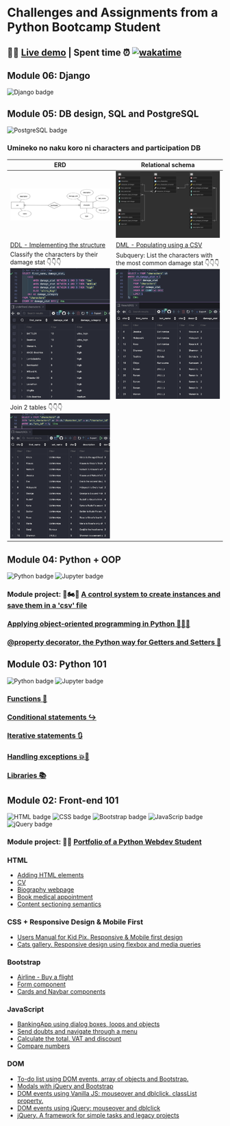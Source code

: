 # Challenges and Assignments from a Python Bootcamp Student

## 👩‍💻 [Live demo](https://armincano.github.io/fullstack-python-web-dev/) | Spent time ⏰ [![wakatime](https://wakatime.com/badge/user/15c9fde4-15a8-42b3-b061-6262f1298bae/project/1503f26a-4b2d-47d9-9bc9-475cc8d95686.svg)](https://wakatime.com/badge/user/15c9fde4-15a8-42b3-b061-6262f1298bae/project/1503f26a-4b2d-47d9-9bc9-475cc8d95686)

## Module 06: Django

![Django badge](https://img.shields.io/badge/Django-092E20?style=for-the-badge&logo=django&logoColor=green)

## Module 05: DB design, SQL and PostgreSQL

![PostgreSQL badge](https://img.shields.io/badge/PostgreSQL-316192?style=for-the-badge&logo=postgresql&logoColor=white)

### Umineko no naku koro ni characters and participation DB

| ERD | Relational schema |
|--------|-------------|
|![ERD](./m5-database/umineko-db/umineko-erd.png)|![Relational schema](./m5-database/umineko-db/umineko-relational-schema.png)|
|[DDL - Implementing the structure](./m5-database/umineko-db/umineko-ddl.sql)|[DML - Populating using a CSV](./m5-database/umineko-db/umineko-dml.sql)|
|Classify the characters by their damage stat 👇👇👇![classify query](./m5-database/umineko-db/classify.png)|Subquery: List the characters with the most common damage stat 👇👇👇![subquery](./m5-database/umineko-db/subquery.png)|
|Join 2 tables 👇👇👇![join](./m5-database/umineko-db/join.png)||

## Module 04: Python + OOP

![Python badge](https://img.shields.io/badge/Python-FFD43B?style=for-the-badge&logo=python&logoColor=blue)
![Jupyter badge](https://img.shields.io/badge/Jupyter-F37626.svg?&style=for-the-badge&logo=Jupyter&logoColor=white)

### Module project: 🚙🏍️🚛 [A control system to create instances and save them in a 'csv' file](./m4-python-oop/car_toll_control_system/)

### [Applying object-oriented programming in Python 🦆🦢🐓](https://colab.research.google.com/github/armincano/fullstack-python-web-dev/blob/main/m4-python-oop/oop-in-python.ipynb)

### [@property decorator, the Python way for Getters and Setters 🔐](https://colab.research.google.com/github/armincano/fullstack-python-web-dev/blob/main/m4-python-oop/property_decorator.ipynb)

## Module 03: Python 101

![Python badge](https://img.shields.io/badge/Python-FFD43B?style=for-the-badge&logo=python&logoColor=blue)
![Jupyter badge](https://img.shields.io/badge/Jupyter-F37626.svg?&style=for-the-badge&logo=Jupyter&logoColor=white)

### [Functions 🔂](https://colab.research.google.com/github/armincano/fullstack-python-web-dev/blob/main/m3-python-101/functions.ipynb)

### [Conditional statements ↪️](https://colab.research.google.com/github/armincano/fullstack-python-web-dev/blob/main/m3-python-101/conditional_statements_notebook.ipynb)

### [Iterative statements 🔃](https://colab.research.google.com/github/armincano/fullstack-python-web-dev/blob/main/m3-python-101/iterative_statements_notebook.ipynb)

### [Handling exceptions 💥🤯](https://colab.research.google.com/github/armincano/fullstack-python-web-dev/blob/main/m3-python-101/handling_exceptions.ipynb)

### [Libraries 📚](https://colab.research.google.com/github/armincano/fullstack-python-web-dev/blob/main/m3-python-101/libraries_notebook.ipynb)

## Module 02: Front-end 101

![HTML badge](https://img.shields.io/badge/HTML5-E34F26?style=for-the-badge&logo=html5&logoColor=white)
![CSS badge](https://img.shields.io/badge/CSS3-1572B6?style=for-the-badge&logo=css3&logoColor=white)
![Bootstrap badge](https://img.shields.io/badge/Bootstrap-563D7C?style=for-the-badge&logo=bootstrap&logoColor=white)
![JavaScrip badge](https://img.shields.io/badge/JavaScript-323330?style=for-the-badge&logo=javascript&logoColor=F7DF1E)
![jQuery badge](https://img.shields.io/badge/jQuery-0769AD?style=for-the-badge&logo=jquery&logoColor=white)

### Module project: 🐍🤓 [Portfolio of a Python Webdev Student](./m2-front-end-101/project-portfolio/index.html)

### HTML

- [Adding HTML elements](./m2-front-end-101/s1-html-elements/index.html)
- [CV](./m2-front-end-101/s1-html-elements/cv.html)
- [Biography webpage](./m2-front-end-101/s1-html-elements/leonardo-da-vinci.html)
- [Book medical appointment](./m2-front-end-101/s1-html-elements/book-medical-appointment/form-reserva-hora-medica.html)
- [Content sectioning semantics](./m2-front-end-101/s2-html-semantics/index.html)

### CSS + Responsive Design & Mobile First

- [Users Manual for Kid Pix. Responsive & Mobile first design](./m2-front-end-101/s4-responsive-and-mobile-first/mobile-first-kid-pix-users-manual/index.html)
- [Cats gallery. Responsive design using flexbox and media queries](./m2-front-end-101/s4-responsive-and-mobile-first/responsive-img-gallery/index.html)

### Bootstrap

- [Airline - Buy a flight](./m2-front-end-101/s5-s6-bootstrap/airline-promo-and-form/airline-promo-and-form.html)
- [Form component](./m2-front-end-101/s5-s6-bootstrap/form/form.html)
- [Cards and Navbar components](./m2-front-end-101/s5-s6-bootstrap/navbar-cards/navbar-cards.html)

### JavaScript

- [BankingApp using dialog boxes, loops and objects](./m2-front-end-101/s7-s8-javascript/control-flow/banking-app/banking-app.html)
- [Send doubts and navigate through a menu](./m2-front-end-101/s7-s8-javascript/browser-console/conditional-prompt/conditional-prompt.html)
- [Calculate the total, VAT and discount](./m2-front-end-101/s7-s8-javascript/browser-console/calc-total-and-vat-and-discount/calc-total-and-vat-and-discount.html)
- [Compare numbers](./m2-front-end-101/s7-s8-javascript/browser-console/compare-numbers.html)

### DOM

- [To-do list using DOM events, array of objects and Bootstrap.](./m2-front-end-101/s9-s10-dom/to-do-app/index.html)
- [Modals with jQuery and Bootstrap](./m2-front-end-101/s9-s10-dom/jquery/fix-jquery-functionalities-exercise/index.html)
- [DOM events using Vanilla JS: mouseover and dblclick. classList property.](./m2-front-end-101/s9-s10-dom/event-mouseover-dblclick/event-mouseover-dblclick.html)
- [DOM events using jQuery: mouseover and dblclick](./m2-front-end-101/s9-s10-dom/jquery/event-mouseover-dblclick-jquery/event-mouseover-dblclick-jquery.html)
- [jQuery. A framework for simple tasks and legacy projects](./m2-front-end-101/s9-s10-dom/jquery/jquery-1.html)
